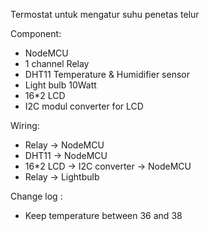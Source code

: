 Termostat untuk mengatur suhu penetas telur

Component:
- NodeMCU
- 1 channel Relay
- DHT11 Temperature & Humidifier sensor
- Light bulb 10Watt
- 16*2 LCD
- I2C modul converter for LCD

Wiring:
- Relay -> NodeMCU
- DHT11 -> NodeMCU
- 16*2 LCD -> I2C converter -> NodeMCU
- Relay -> Lightbulb


Change log :
- Keep temperature between 36 and 38



